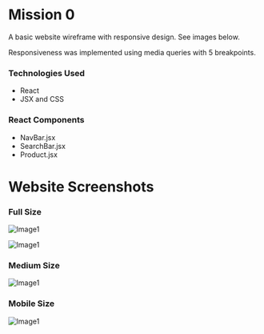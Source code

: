# Mission 0

A basic website wireframe with responsive design. See images below.

Responsiveness was implemented using media queries with 5 breakpoints.

### Technologies Used
- React
- JSX and CSS

### React Components
- NavBar.jsx
- SearchBar.jsx
- Product.jsx

# Website Screenshots

### Full Size

![Image1](https://cdn.discordapp.com/attachments/743369050796851263/1207568371772559390/Image1.PNG?ex=65e01eaf&is=65cda9af&hm=c28c270738eddd182c73e5241cf7741bfefb80a3c88cdcedbbd8907b04200310&)

![Image1](https://cdn.discordapp.com/attachments/743369050796851263/1207568381209739305/Image2.PNG?ex=65e01eb1&is=65cda9b1&hm=0d94133851d70a92435f95557ef1dc7ffe96525c153379145a1aefca42b23227&)

### Medium Size

![Image1](https://cdn.discordapp.com/attachments/743369050796851263/1207568404916080700/Image3.PNG?ex=65e01eb7&is=65cda9b7&hm=f0b5b028fa6871081108291f05d5ae6b348ec24f652cd39f4b9657307ec4f719&)

### Mobile Size

![Image1](https://cdn.discordapp.com/attachments/743369050796851263/1207568418711281684/Image4.PNG?ex=65e01eba&is=65cda9ba&hm=f824c81ea80be5563ae134238ae1d8807a9195640e79c740f92f98fd0ba0ddc8&)

